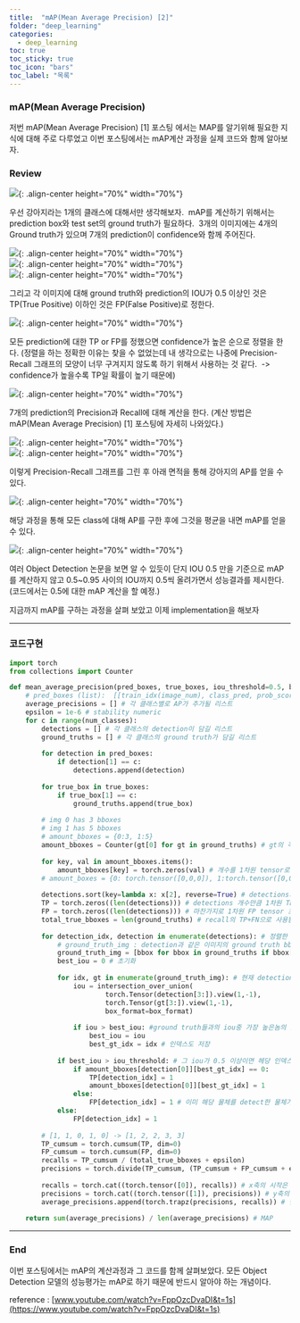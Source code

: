 ```yaml
---
title:  "mAP(Mean Average Precision) [2]"
folder: "deep_learning"
categories:
  - deep_learning
toc: true
toc_sticky: true
toc_icon: "bars"
toc_label: "목록"
---
```


### mAP(Mean Average Precision)

저번 mAP(Mean Average Precision) \[1\] 포스팅 에서는 MAP를 알기위해 필요한 지식에 대해 주로 다루었고 이번 포스팅에서는 mAP계산 과정을 실제 코드와 함께 알아보자.

### Review

![](/images/../images/2023-03-10-14-22-45.png){: .align-center height="70%" width="70%"}<br>

우선 강아지라는 1개의 클래스에 대해서만 생각해보자.  mAP를 계산하기 위해서는 prediction box와 test set의 ground truth가 필요하다.  3개의 이미지에는 4개의 Ground truth가 있으며 7개의 prediction이 confidence와 함께 주어진다.

![](/images/../images/2023-03-10-14-22-56.png){: .align-center height="70%" width="70%"}<br>
![](/images/../images/2023-03-10-14-23-01.png){: .align-center height="70%" width="70%"}<br>
![](/images/../images/2023-03-10-14-23-06.png){: .align-center height="70%" width="70%"}<br>

그리고 각 이미지에 대해 ground truth와 prediction의 IOU가 0.5 이상인 것은 TP(True Positive) 이하인 것은 FP(False Positive)로 정한다.

![](/images/../images/2023-03-10-14-23-12.png){: .align-center height="70%" width="70%"}<br>

모든 prediction에 대한 TP or FP를 정했으면 confidence가 높은 순으로 정렬을 한다. (정렬을 하는 정확한 이유는 찾을 수 없었는데 내 생각으로는 나중에 Precision-Recall 그래프의 모양이 너무 구겨지지 않도록 하기 위해서 사용하는 것 같다.  \-> confidence가 높을수록 TP일 확률이 높기 때문에) 

![](/images/../images/2023-03-10-14-23-23.png){: .align-center height="70%" width="70%"}<br>

7개의 prediction의 Precision과 Recall에 대해 계산을 한다. (계산 방법은 mAP(Mean Average Precision) \[1\] 포스팅에 자세히 나와있다.)

![](/images/../images/2023-03-10-14-23-31.png){: .align-center height="70%" width="70%"}<br>
![](/images/../images/2023-03-10-14-23-52.png){: .align-center height="70%" width="70%"}<br>

이렇게 Precision-Recall 그래프를 그린 후 아래 면적을 통해 강아지의 AP를 얻을 수 있다.

![](/images/../images/2023-03-10-14-24-01.png){: .align-center height="70%" width="70%"}<br>

해당 과정을 통해 모든 class에 대해 AP를 구한 후에 그것을 평균을 내면 mAP를 얻을 수 있다.

![](/images/../images/2023-03-10-14-24-07.png){: .align-center height="70%" width="70%"}<br>

여러 Object Detection 논문을 보면 알 수 있듯이 단지 IOU 0.5 만을 기준으로 mAP를 계산하지 않고 0.5~0.95 사이의 IOU까지 0.5씩 올려가면서 성능결과를 제시한다. (코드에서는 0.5에 대한 mAP 계산을 할 예정.)

지금까지 mAP를 구하는 과정을 살펴 보았고 이제 implementation을 해보자

---

### 코드구현

``` python
import torch
from collections import Counter

def mean_average_precision(pred_boxes, true_boxes, iou_threshold=0.5, box_format='corners', num_classes=20):
    # pred_boxes (list):  [[train_idx(image_num), class_pred, prob_score, x1, y1, x2, y2], ...]
    average_precisions = [] # 각 클래스별로 AP가 추가될 리스트
    epsilon = 1e-6 # stability numeric
    for c in range(num_classes):
        detections = [] # 각 클래스의 detection이 담길 리스트
        ground_truths = [] # 각 클래스의 ground truth가 담길 리스트
        
        for detection in pred_boxes:
            if detection[1] == c:
                detections.append(detection)
                
        for true_box in true_boxes: 
            if true_box[1] == c:
                ground_truths.append(true_box)
                
        # img 0 has 3 bboxes
        # img 1 has 5 bboxes
        # amount_bboxes = {0:3, 1:5}
        amount_bboxes = Counter(gt[0] for gt in ground_truths) # gt의 각 이미지(key)의 개수(value)를 셈
        
        for key, val in amount_bboxes.items():
            amount_bboxes[key] = torch.zeros(val) # 개수를 1차원 tensor로 변환
        # amount_boxes = {0: torch.tensor([0,0,0]), 1:torch.tensor([0,0,0,0,0])}
        
        detections.sort(key=lambda x: x[2], reverse=True) # detections의 confidence가 높은 순으로 정렬
        TP = torch.zeros((len(detections))) # detections 개수만큼 1차원 TP tensor를 초기화
        FP = torch.zeros((len(detections))) # 마찬가지로 1차원 FP tensor 초기화
        total_true_bboxes = len(ground_truths) # recall의 TP+FN으로 사용됨
        
        for detection_idx, detection in enumerate(detections): # 정렬한 detections를 하나씩 뽑음
            # ground_truth_img : detection과 같은 이미지의 ground truth bbox들을 가져옴
            ground_truth_img = [bbox for bbox in ground_truths if bbox[0] == detection[0]]         
            best_iou = 0 # 초기화
            
            for idx, gt in enumerate(ground_truth_img): # 현재 detection box를 이미지의 ground truth들과 비교
                iou = intersection_over_union(
                        torch.Tensor(detection[3:]).view(1,-1),
                        torch.Tensor(gt[3:]).view(1,-1),
                        box_format=box_format)
                
                if iou > best_iou: #ground truth들과의 iou중 가장 높은놈의 iou를 저장
                    best_iou = iou
                    best_gt_idx = idx # 인덱스도 저장
            
            if best_iou > iou_threshold: # 그 iou가 0.5 이상이면 헤당 인덱스에 TP = 1 저장, 이하면 FP = 1 저장 
                if amount_bboxes[detection[0]][best_gt_idx] == 0:
                    TP[detection_idx] = 1
                    amount_bboxes[detection[0]][best_gt_idx] = 1
                else:
                    FP[detection_idx] = 1 # 이미 해당 물체를 detect한 물체가 있다면 즉 인덱스 자리에 이미 TP가 1이라면 FP=1적용
            else:
                FP[detection_idx] = 1
            
        # [1, 1, 0, 1, 0] -> [1, 2, 2, 3, 3]    
        TP_cumsum = torch.cumsum(TP, dim=0)
        FP_cumsum = torch.cumsum(FP, dim=0)
        recalls = TP_cumsum / (total_true_bboxes + epsilon)
        precisions = torch.divide(TP_cumsum, (TP_cumsum + FP_cumsum + epsilon)) # TP_cumsum + FP_cumsum을 하면 1씩 증가하게됨
        
        recalls = torch.cat((torch.tensor([0]), recalls)) # x축의 시작은 0 이므로 맨앞에 0추가
        precisions = torch.cat((torch.tensor([1]), precisions)) # y축의 시작은 1 이므로 맨앞에 1 추가
        average_precisions.append(torch.trapz(precisions, recalls)) # 현재 클래스에 대해 AP를 계산해줌
        
    return sum(average_precisions) / len(average_precisions) # MAP
```

---

### End

이번 포스팅에서는 mAP의 계산과정과 그 코드를 함께 살펴보았다. 모든 Object Detection 모델의 성능평가는 mAP로 하기 때문에 반드시 알아야 하는 개념이다.

reference : [www.youtube.com/watch?v=FppOzcDvaDI&t=1s](https://www.youtube.com/watch?v=FppOzcDvaDI&t=1s)